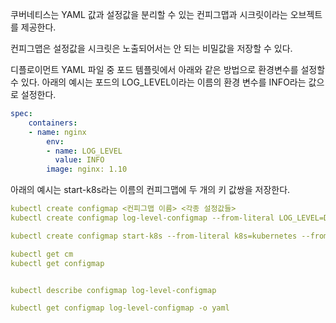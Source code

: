 쿠버네티스는  YAML 값과 설정값을 분리할 수 있는 컨피그맵과 시크릿이라는 오브젝트를 제공한다.

컨피그맵은 설정값을 시크릿은 노출되어서는 안 되는 비밀값을 저장할 수 있다.

디플로이먼트 YAML 파일 중 포드 템플릿에서 아래와 같은 방법으로 환경변수를 설정할 수 있다. 아래의 예시는 포드의 LOG_LEVEL이라는 이름의 환경 변수를 INFO라는 값으로 설정한다.

```yaml
spec:
    containers:
    - name: nginx
        env:
        - name: LOG_LEVEL
          value: INFO
        image: nginx: 1.10
```

아래의 예시는 start-k8s라는 이름의 컨피그맵에 두 개의 키 값쌍을 저장한다.

```yaml
kubectl create configmap <컨피그맵 이름> <각종 설정값들>
kubectl create configmap log-level-configmap --from-literal LOG_LEVEL=DEBUG

kubectl create configmap start-k8s --from-literal k8s=kubernetes --from-literal container=docker

kubectl get cm
kubectl get configmap


kubectl describe configmap log-level-configmap

kubectl get configmap log-level-configmap -o yaml
```